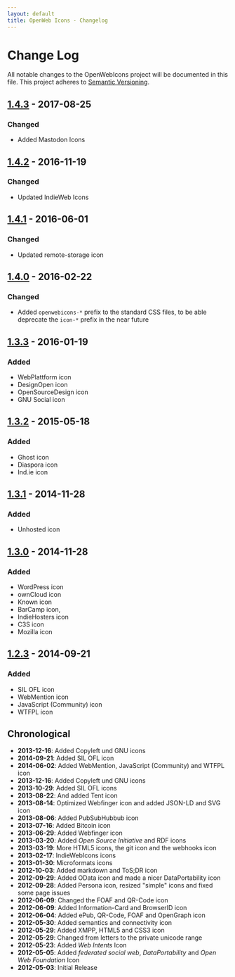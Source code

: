 ```yaml
---
layout: default
title: OpenWeb Icons - Changelog
---
```


# Change Log
All notable changes to the OpenWebIcons project will be documented in this file.
This project adheres to [Semantic Versioning](http://semver.org/).

## [1.4.3] - 2017-08-25
### Changed
- Added Mastodon Icons

## [1.4.2] - 2016-11-19
### Changed
- Updated IndieWeb Icons

## [1.4.1] - 2016-06-01
### Changed
- Updated remote-storage icon

## [1.4.0] - 2016-02-22
### Changed
- Added `openwebicons-*` prefix to the standard CSS files, to be able deprecate the `icon-*` prefix in the near future

## [1.3.3] - 2016-01-19
### Added
- WebPlattform icon
- DesignOpen icon
- OpenSourceDesign icon
- GNU Social icon

## [1.3.2] - 2015-05-18
### Added
- Ghost icon
- Diaspora icon
- Ind.ie icon

## [1.3.1] - 2014-11-28
### Added
- Unhosted icon

## [1.3.0] - 2014-11-28
### Added
- WordPress icon
- ownCloud icon
- Known icon
- BarCamp icon,
- IndieHosters icon
- C3S icon
- Mozilla icon

## [1.2.3] - 2014-09-21
### Added
- SIL OFL icon
- WebMention icon
- JavaScript (Community) icon
- WTFPL icon

## Chronological

* **2013-12-16**: Added Copyleft und GNU icons
* **2014-09-21**: Added SIL OFL icon
* **2014-06-02**: Added WebMention, JavaScript (Community) and WTFPL icon
* **2013-12-16**: Added Copyleft und GNU icons
* **2013-10-29**: Added SIL OFL icons
* **2013-08-22**: And added Tent icon
* **2013-08-14**: Optimized Webfinger icon and added JSON-LD and SVG icon
* **2013-08-06**: Added PubSubHubbub icon
* **2013-07-16**: Added Bitcoin icon
* **2013-06-29**: Added Webfinger icon
* **2013-03-20**: Added *Open Source Initiative* and RDF icons
* **2013-03-19**: More HTML5 icons, the git icon and the webhooks icon
* **2013-02-17**: IndieWebIcons icons
* **2013-01-30**: Microformats icons
* **2012-10-03**: Added markdown and ToS;DR icon
* **2012-09-29**: Added OData icon and made a nicer DataPortability icon
* **2012-09-28**: Added Persona icon, resized "simple" icons and fixed some page issues
* **2012-06-09**: Changed the FOAF and QR-Code icon
* **2012-06-09**: Added Information-Card and BrowserID icon
* **2012-06-04**: Added ePub, QR-Code, FOAF and OpenGraph icon
* **2012-05-30**: Added semantics and connectivity icon
* **2012-05-29**: Added XMPP, HTML5 and CSS3 icon
* **2012-05-29**: Changed from letters to the private unicode range
* **2012-05-23**: Added *Web Intents* Icon
* **2012-05-05**: Added *federated social web*, *DataPortability* and *Open Web Foundation* Icon
* **2012-05-03**: Initial Release

[1.4.3]: https://github.com/pfefferle/openwebicons/compare/1.4.2...1.4.3
[1.4.2]: https://github.com/pfefferle/openwebicons/compare/1.4.1...1.4.2
[1.4.1]: https://github.com/pfefferle/openwebicons/compare/1.4.0...1.4.1
[1.4.0]: https://github.com/pfefferle/openwebicons/compare/1.3.3...1.4.0
[1.3.3]: https://github.com/pfefferle/openwebicons/compare/1.3.2...1.3.3
[1.3.2]: https://github.com/pfefferle/openwebicons/compare/1.3.1...1.3.2
[1.3.1]: https://github.com/pfefferle/openwebicons/compare/1.3.0...1.3.1
[1.3.0]: https://github.com/pfefferle/openwebicons/compare/1.2.3...1.3.0
[1.2.3]: https://github.com/pfefferle/openwebicons/compare/1.2.1...1.2.3
